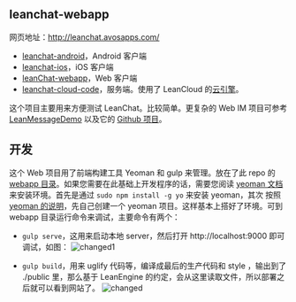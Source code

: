 ## leanchat-webapp

网页地址：http://leanchat.avosapps.com/

* [leanchat-android](https://github.com/leancloud/leanchat-android)，Android 客户端
* [leanchat-ios](https://github.com/leancloud/leanchat-ios)，iOS 客户端
* [leanChat-webapp](https://github.com/leancloud/leanchat-webapp)，Web 客户端
* [leanchat-cloud-code](https://github.com/leancloud/leanchat-cloudcode)，服务端。使用了 LeanCloud 的[云引擎](https://leancloud.cn/docs/cloud_code_guide.html)。

这个项目主要用来方便测试 LeanChat。比较简单。更复杂的 Web IM 项目可参考 [LeanMessageDemo](http://leancloud.github.io/leanmessage-demo/) 以及它的 [Github 项目](https://github.com/leancloud/leanmessage-demo)。

## 开发

这个 Web 项目用了前端构建工具 Yeoman 和 gulp 来管理。放在了此 repo 的 [webapp 目录](https://github.com/leancloud/leanchat-cloudcode/tree/master/webapp)。如果您需要在此基础上开发程序的话，需要您阅读 [yeoman 文档](http://yeoman.io/)来安装环境。首先是通过 `sudo npm install -g yo` 来安装 yeoman，其次 按照 [yeoman 的说明](http://yeoman.io/learning/index.html)，先自己创建一个 yeoman 项目。这样基本上搭好了环境。可到 webapp 目录运行命令来调试，主要命令有两个：

* `gulp serve`，这用来启动本地 server，然后打开 http://localhost:9000 即可调试，如图：
![changed1](https://cloud.githubusercontent.com/assets/5022872/8589118/29ffcf0a-2645-11e5-9ef6-a06513f7d860.png)

* `gulp build`，用来 uglify 代码等，编译成最后的生产代码和 style ，输出到了 ./public 里，那么基于 LeanEngine 的约定，会从这里读取文件，所以部署之后就可以看到网站了。
![changed](https://cloud.githubusercontent.com/assets/5022872/8589168/b9345362-2645-11e5-8bd4-5bb78753c07e.png)

